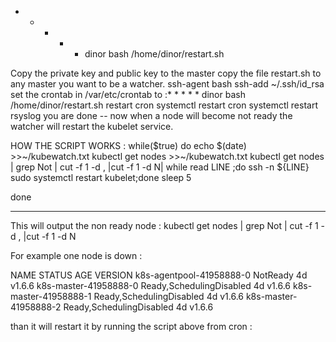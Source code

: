 
*  *    * * *   dinor   bash /home/dinor/restart.sh

Copy the private key and public key to the master
copy the file restart.sh to any master you want to be a watcher.
ssh-agent bash
ssh-add ~/.ssh/id_rsa
set the crontab in /var/etc/crontab to :*  *    * * *   dinor   bash /home/dinor/restart.sh
restart cron systemctl restart cron
systemctl restart rsyslog
you are done -- now when a node will become not ready the watcher will restart the kubelet service.



HOW THE SCRIPT WORKS :
while($true)
do
echo $(date) >>~/kubewatch.txt
kubectl get nodes >>~/kubewatch.txt
kubectl get nodes | grep Not | cut -f 1 -d , |cut -f 1 -d N| while read LINE ;do ssh -n ${LINE} sudo systemctl restart kubelet;done
sleep 5

done



*****
This will output the non ready node :
kubectl get nodes | grep Not | cut -f 1 -d , |cut -f 1 -d N

For example one node is down :

NAME                       STATUS                     AGE       VERSION
k8s-agentpool-41958888-0   NotReady                   4d        v1.6.6
k8s-master-41958888-0      Ready,SchedulingDisabled   4d        v1.6.6
k8s-master-41958888-1      Ready,SchedulingDisabled   4d        v1.6.6
k8s-master-41958888-2      Ready,SchedulingDisabled   4d        v1.6.6

than it will restart it by running the script above from cron :
